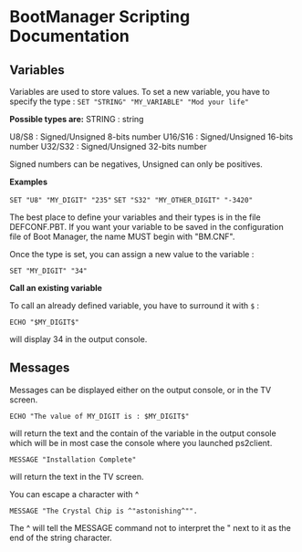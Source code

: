 # BootManager Scripting Documentation

## Variables
Variables are used to store values.
To set a new variable, you have to specify the type :
```SET "STRING" "MY_VARIABLE" "Mod your life"```

**Possible types are:**
STRING : string

U8/S8 : Signed/Unsigned 8-bits number
U16/S16 : Signed/Unsigned 16-bits number
U32/S32 : Signed/Unsigned 32-bits number


Signed numbers can be negatives, Unsigned can only be positives.


**Examples**


```SET "U8" "MY_DIGIT" "235"```
```SET "S32" "MY_OTHER_DIGIT" "-3420"```


The best place to define your variables and their types is in the file DEFCONF.PBT.
If you want your variable to be saved in the configuration file of Boot Manager, the name MUST begin with "BM.CNF".


Once the type is set, you can assign a new value to the variable :

```SET "MY_DIGIT" "34"```

**Call an existing variable**

To call an already defined variable, you have to surround it with ```$``` :

```ECHO "$MY_DIGIT$"```

will display 34 in the output console.


## Messages
Messages can be displayed either on the output console, or in the TV screen.

```ECHO "The value of MY_DIGIT is : $MY_DIGIT$"```

will return the text and the contain of the variable in the output console which will be in most case the console where you launched ps2client.


```MESSAGE "Installation Complete"```

will return the text in the TV screen.


You can escape a character with ^

```MESSAGE "The Crystal Chip is ^"astonishing^"".```

The ^ will tell the MESSAGE command not to interpret the " next to it as the end of the string character.